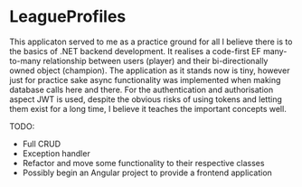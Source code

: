 # LeagueProfiles

This applicaton served to me as a practice ground for all I believe there is to the basics of .NET backend development. It realises a code-first EF many-to-many relationship between users (player) and their bi-directionally owned object (champion). The application as it stands now is tiny, however just for practice sake async functionality was implemented when making database calls here and there. For the authentication and authorisation aspect JWT is used, despite the obvious risks of using tokens and letting them exist for a long time, I believe it teaches the important concepts well.

TODO:
- Full CRUD
- Exception handler
- Refactor and move some functionality to their respective classes
- Possibly begin an Angular project to provide a frontend application
